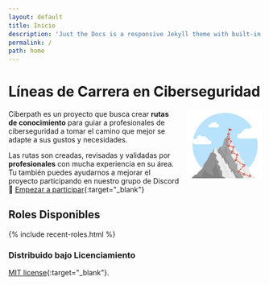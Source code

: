 ```yaml
---
layout: default
title: Inicio
description: 'Just the Docs is a responsive Jekyll theme with built-in search that is easily customizable and hosted on GitHub Pages.'
permalink: /
path: home
---
```


# Líneas de Carrera en Ciberseguridad

<img style="float: right; width: 150px; margin: 0px 0px 0px 15px;" src="./assets/img/route.png">

Ciberpath es un proyecto que busca crear **rutas de conocimiento** para guiar a profesionales de ciberseguridad a tomar el camino que mejor se adapte a sus gustos y necesidades.

Las rutas son creadas, revisadas y validadas por **profesionales** con mucha experiencia en su área. Tu también puedes ayudarnos a mejorar el proyecto participando en nuestro grupo de Discord 👊 [Empezar a participar](https://discord.com/invite/ddrQ2VSj){:target="\_blank"}

## Roles Disponibles

{% include recent-roles.html %}

### Distribuido bajo Licenciamiento

[MIT license](https://opensource.org/licenses/MIT){:target="\_blank"}.
